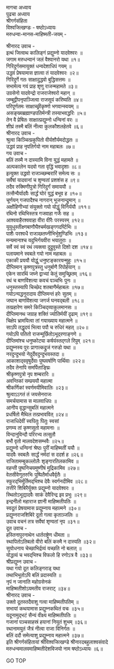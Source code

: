 मागचा अध्याय  
पुढचा अध्याय  
श्रीगर्गसंहिता  
विश्वजित्खण्डः - षष्ठोऽध्यायः  
मरुधन्वा-मानस-माहिष्मती-जयम् -  
  
श्रीनारद उवाच -  
इत्थं जित्वाथ कालिङ्गं प्रद्युम्नो यादवेश्वरः ॥  
जगाम मरुधन्वानं जलं वैश्वानरो यथा ॥१॥  
गिरिदुर्गसमायुक्तं धन्वदेशाधिपं गयम् ॥  
उद्धवं प्रेषयामास ज्ञात्वा तं यादवेश्वरः ॥२॥  
गिरिदुर्गे गतः साक्षादुद्धवो बुद्धिसत्तमः ॥  
सभामेत्य गयं प्राह शृणु राजन्महामते ॥३॥  
उग्रसेनो यादवेन्द्रो राजराजेश्वरो महान् ॥  
जम्बूद्वीपनृपाञ्जित्वा राजसूयं करिष्यति ॥४॥  
परिपूर्णतमः साक्षाच्छ्रीकृष्णो भगवान्स्वयम् ॥  
असङ्ख्यब्रह्माण्डपतिर्मन्त्री तस्याभवद्धरिः ॥५॥  
तेन वै प्रेषितः साक्षात्प्रद्युम्नो धन्विनां वरः ॥  
शीघ्रं तस्मै बलिं नीत्वा कुलकौशलहेतवे ॥६॥  
श्रीनारद उवाच -  
श्रुत्वा किञ्चित्प्रकुपितो वीर्यशौर्यमदोद्धतः ॥  
उद्धवं प्राह नृपतिर्गयो नाम महाबलः ॥७॥  
गय उवाच -  
बलिं तस्मै न दास्यामि विना युद्धं महामते ॥  
अल्पकालेन यदवो गता वृद्धिं भवादृशाः ॥८॥  
इत्युक्त उद्धवो राजञ्च्छम्बरारिं समेत्य सः ॥  
सर्वेषां यादवानां च शृण्वतां प्रशशंस ह ॥९॥  
तदैव रुक्मिणीपुत्रो गिरिदुर्गं समाययौ ॥  
तत्सैन्यैर्यादवैः सार्द्धं घोरं युद्धं बभूव ह ॥१०॥  
चूर्णयन् गजपादैश्च नागरान् भूजनान्द्रुमान् ॥  
अक्षौहिणीभ्यां संयुक्तो गयो योद्धुं विनिर्ययौ ॥११॥  
रथिनो रथिभिस्तत्र गजवाहा गजैः सह ॥  
आश्ववाहैरश्ववाहा वीरा वीरैः परस्परम् ॥१२॥  
युयुधुस्तीक्ष्णबाणौघैश्चर्मखड्गगदर्ष्टिभिः ॥  
पाशैः परश्वधै राजञ्छतघ्नीभिर्भुशुण्डिभिः ॥१३॥  
मन्यमानाश्च यदुभिर्गयवीरा भयातुराः ॥  
सर्वे स्वं स्वं रथं त्यक्त्वा दुद्रुवुस्ते दिशो दश ॥१४॥  
पलायमाने स्वबले गयो नाम महाबलः ॥  
एकाकी प्रययौ योद्धुं धनुष्टङ्कारयन्मुहुः ॥१५॥  
दीप्तिमान् कृष्णपुत्रस्तु धनुर्बाणै रिपोर्हयान् ॥  
एकेन सारथिं जघ्ने द्वाभ्यां केतुं समुच्छ्रितम् ॥१६॥  
रथं च बाणविंशत्या कवचं पञ्चभिः पुनः ॥  
धनुस्तस्यापि चिच्छेद शतबाणैर्महाबलः ॥१७॥  
गयोऽन्यद्धनुरादाय दीप्तिमन्तं हरेः सुतम् ॥  
जघान बाणविंशत्या जगर्ज घनवद्‌बली ॥१८॥  
तत्प्रहारेण समरे किञ्चिद्‌व्याकुलमानसः ॥  
दीप्तिमानथ जग्राह शक्तिं ज्योतिर्मयीं दृढाम् ॥१९॥  
चिक्षेप भ्रामयित्वा तां गयाख्याय महात्मने ॥  
साऽपि तद्धृदयं भित्वा पपौ च रुधिरं महत् ॥२०॥  
गयोऽपि पतितो राजन्मूर्छितोऽभूद्‌रणाङ्गणे ॥  
दीप्तिमांश्च धनुष्कोट्या कर्षयंस्तद्‌गले रिपुम् ॥२१॥  
प्रद्युम्नस्य पुरः प्रागात्कद्रुजं गरुडो यथा ॥  
नरदुन्दुभयो नेदुर्देवदुन्दुभयस्तदा ॥  
आकाशाद्‌ववृषुर्देवाः पुष्पवर्षाणि पार्थिवाः ॥२२॥  
तदैव तेनापि समर्पिताङ्घ्रिः  
     श्रीकृष्णपुत्रो नृप शम्बरारिः ॥  
अवन्तिकां सम्प्रययौ महात्मा  
     श्रीकर्णिकां स्वर्णमयीमिवालिः ॥२३॥  
श्रुत्वाऽऽगतं तं जयसेनराजः  
     समर्चयामास स मालवाधिपः ॥  
आनीय वृद्धान्सुबलिं महात्मने  
     प्रधर्षितो मैथिल तत्प्रभाववित् ॥२४॥  
राजाधिदेवीं स्वपितुः पितुः स्वसां  
     प्रणम्य तां कृष्णसुतो महामनाः ॥  
विन्दानुविन्दौ परिरभ्य तत्सुतौ  
     बभौ वृतो मालवदेशसम्भवैः ॥२५॥  
प्रद्युम्नो धन्विनां श्रेष्ठः पुरीं माहिष्मतीं ययौ ॥  
यादवैः स्वबलैः सार्द्धं नर्मदां स ददर्श ह ॥२६॥  
राजितामम्बुकल्लोलैः शृङ्गारतिलकामिव ॥  
वहन्ती पुष्पनिचयमुष्णीषं मुद्रिकामिव ॥२७॥  
वेतसीवेणुतरुभिः पुष्पितैर्माधवैर्वृतैः ॥  
स्फुरद्‌भिर्मूर्तिमद्‌भिश्च देवैः स्वर्गनदीमिव ॥२८॥  
तत्तीरे शिबिरैर्युक्तः प्रद्युम्नो यादवेश्वरः ॥  
स्थितोऽभूद्यादवैः साकं देवैरिन्द्र इव प्रभुः ॥२९॥  
इन्द्रनीलो महाराज ज्ञानी माहिष्मतीपतिः ॥  
स्वदूतं प्रेषयामास प्रद्युम्नाय महात्मने ॥३०॥  
प्रद्युम्नराजशिबिरे दूतो गत्वा कृताञ्जलिः ॥  
उवाच वचनं तत्र सर्वेषां शृण्वतां नृप ॥३१॥  
दूत उवाच -  
हस्तिनापुरनाथेन धार्तराष्ट्रेण धीमता ॥  
स्थापितोऽतिबलो वीरो बलिं कस्मै न दास्यति ॥३२॥  
सुयोधनाय चेच्छाभिर्द्रव्यं यच्छति नो बलात् ॥  
योद्धव्यं च भवद्‌भिश्च विफलो हि रणोऽत्र वै ॥३३॥  
श्रीप्रद्युम्न उवाच -  
यथा गयो दूत कलिङ्गराड् यथा  
     तथाभिभूतोऽपि बलिं प्रदास्यति ॥  
नृपं न जानाति महोग्रसेनकं  
     माहिष्मतीशोऽयमतीव राजराट् ॥३४॥  
श्रीनारद उवाच -  
उक्तो दूतस्तदैवाशु गत्वा माहिष्मतीपतिम् ॥  
सभायां कथयामास प्रद्युम्नकथितं वचः ॥३५॥  
यदूनामुद्‌भटं सैन्यं वीक्ष्य माहिष्मतीपतिः ॥  
गजानां पञ्चसाहस्रं हयानां नियुतं शुभम् ॥३६॥  
रथानामयुतं जैत्रं नीत्वा राजा विनिर्गतः ॥  
बलिं ददौ समेत्याशु प्रद्युम्नाय महात्मने ॥३७॥  
इति श्रीगर्गसंहितायां श्रीविश्वजित्खण्डे श्रीनारदबहुलाश्वसंवादे  
मरुधन्वमालवमाहिष्मतीदेशविजयो नाम षष्ठोऽध्यायः ॥६॥  
  
GO TOP
